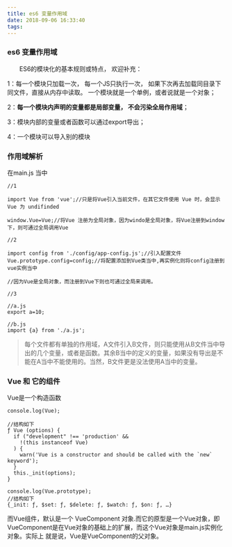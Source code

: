 ```yaml
---
title: es6 变量作用域
date: 2018-09-06 16:33:40
tags:
---
```


### es6 变量作用域

　　ES6的模块化的基本规则或特点， 欢迎补充：

1：每一个模块只加载一次， 每一个JS只执行一次， 如果下次再去加载同目录下同文件，直接从内存中读取。 一个模块就是一个单例，或者说就是一个对象；

2：**每一个模块内声明的变量都是局部变量， 不会污染全局作用域**；

3：模块内部的变量或者函数可以通过export导出；

4：一个模块可以导入别的模块


### 作用域解析

在main.js 当中 

```
//1

import Vue from 'vue';//只是将Vue引入当前文件，在其它文件使用 Vue 时，会显示Vue 为 undifinded

window.Vue=Vue;//将Vue 注册为全局对象，因为windo是全局对象，将Vue注册到window 下，则可通过全局调用Vue

```

```
//2

import config from './config/app-config.js';//引入配置文件
Vue.prototype.config=config;//将配置添加到Vue类当中,再实例化则将config注册到 vue实例当中

//因为Vue是全局对象，而注册到Vue下则也可通过全局来调用。

```
```
//3

//a.js
export a=10;

//b.js
import {a} from './a.js';
```
> 每个文件都有单独的作用域，A文件引入B文件，则只能使用从B文件当中导出的几个变量，或者是函数。其余B当中的定义的变量，如果没有导出是不能在A当中不能使用的。当然，B文件更是没法使用A当中的变量。

### Vue 和 它的组件

Vue是一个构造函数
```
console.log(Vue);

//结构如下
ƒ Vue (options) {
  if ("development" !== 'production' &&
    !(this instanceof Vue)
  ) {
    warn('Vue is a constructor and should be called with the `new` keyword');
  }
  this._init(options);
}

console.log(Vue.prototype);
//结构如下
{_init: ƒ, $set: ƒ, $delete: ƒ, $watch: ƒ, $on: ƒ, …}
```

而Vue组件，默认是一个 VueComponent 对象.而它的原型是一个Vue对象，即VueComponent是在Vue对象的基础上的扩展，而这个Vue对象是main.js实例化对象。实际上 就是说，Vue是VueComponent的父对象。

